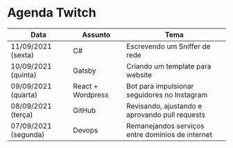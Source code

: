 # Agenda Twitch

| Data                 | Assunto           | Tema                                             |
| -------------------- | ----------------- | ------------------------------------------------ |
| 11/09/2021 (sexta)   | C#                | Escrevendo um Sniffer de rede                    |
| 10/09/2021 (quinta)  | Gatsby            | Criando um template para website                 |
| 09/09/2021 (quarta)  | React + Wordpress | Bot para impulsionar seguidores no Instagram     |
| 08/09/2021 (terça)   | GitHub            | Revisando, ajustando e aprovando pull requests   |
| 07/09/2021 (segunda) | Devops            | Remanejandos serviços entre domínios de internet |

